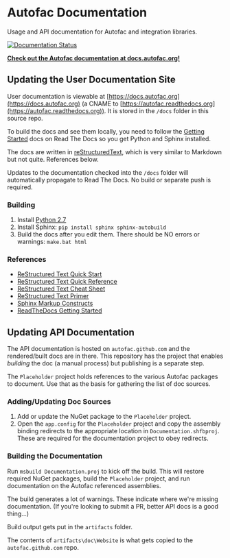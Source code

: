 # Autofac Documentation
Usage and API documentation for Autofac and integration libraries.

[![Documentation Status](https://readthedocs.org/projects/autofac/badge/?version=latest)](https://readthedocs.org/projects/autofac/?badge=latest)

**[Check out the Autofac documentation at docs.autofac.org!](http://docs.autofac.org/)**

## Updating the User Documentation Site

User documentation is viewable at [https://docs.autofac.org](https://docs.autofac.org)
(a CNAME to [https://autofac.readthedocs.org](https://autofac.readthedocs.org)).
It is stored in the `/docs` folder in this source repo.

To build the docs and see them locally, you need to follow the
[Getting Started](https://docs.readthedocs.org/en/latest/getting_started.html)
docs on Read The Docs so you get Python and Sphinx installed.

The docs are written in [reStructuredText](http://sphinx-doc.org/rest.html),
which is very similar to Markdown but not quite. References below.

Updates to the documentation checked into the `/docs` folder will automatically
propagate to Read The Docs. No build or separate push is required.

### Building

1. Install [Python 2.7](https://www.python.org/download/)
2. Install Sphinx: `pip install sphinx sphinx-autobuild`
3. Build the docs after you edit them. There should be NO errors or warnings: `make.bat html`

### References

* [ReStructured Text Quick Start](http://docutils.sourceforge.net/docs/user/rst/quickstart.html)
* [ReStructured Text Quick Reference](http://docutils.sourceforge.net/docs/user/rst/quickref.html)
* [ReStructured Text Cheat Sheet](http://docutils.sourceforge.net/docs/user/rst/cheatsheet.txt)
* [ReStructured Text Primer](http://sphinx-doc.org/rest.html)
* [Sphinx Markup Constructs](http://sphinx-doc.org/markup/index.html)
* [ReadTheDocs Getting Started](https://docs.readthedocs.org/en/latest/getting_started.html)

## Updating API Documentation

The API documentation is hosted on `autofac.github.com` and the rendered/built docs are in there. This repository has the project that enables _building_ the doc (a manual process) but publishing is a separate step.

The `Placeholder` project holds references to the various Autofac packages to document. Use that as the basis for gathering the list of doc sources.

### Adding/Updating Doc Sources

1. Add or update the NuGet package to the `Placeholder` project.
2. Open the `app.config` for the `Placeholder` project and copy the assembly binding redirects to the appropriate location in `Documentation.shfbproj`. These are required for the documentation project to obey redirects.

### Building the Documentation

Run `msbuild Documentation.proj` to kick off the build. This will restore required NuGet packages, build the `Placeholder` project, and run documentation on the Autofac referenced assemblies.

The build generates a lot of warnings. These indicate where we're missing documentation. (If you're looking to submit a PR, better API docs is a good thing...)

Build output gets put in the `artifacts` folder.

The contents of `artifacts\doc\Website` is what gets copied to the `autofac.github.com` repo.
